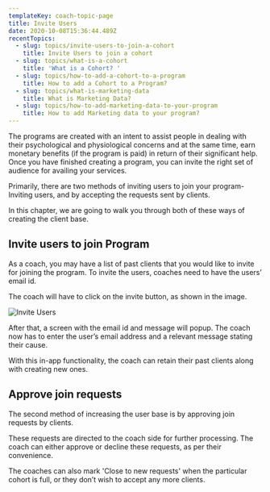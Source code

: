 ```yaml
---
templateKey: coach-topic-page
title: Invite Users
date: 2020-10-08T15:36:44.489Z
recentTopics:
  - slug: topics/invite-users-to-join-a-cohort
    title: Invite Users to join a cohort
  - slug: topics/what-is-a-cohort
    title: 'What is a Cohort? '
  - slug: topics/how-to-add-a-cohort-to-a-program
    title: How to add a Cohort to a Program?
  - slug: topics/what-is-marketing-data
    title: What is Marketing Data?
  - slug: topics/how-to-add-marketing-data-to-your-program
    title: How to add Marketing data to your program?
---
```

The programs are created with an intent to assist people in dealing with their psychological and physiological concerns and at the same time, earn monetary benefits (if the program is paid) in return of their significant help. Once you have finished creating a program, you can invite the right set of audience for availing your services. 

Primarily, there are two methods of inviting users to join your program- Inviting users, and by accepting the requests sent by clients. 

In this chapter, we are going to walk you through both of these ways of creating the client base.

## Invite users to join Program

As a coach, you may have a list of past clients that you would like to invite for joining the program. To invite the users, coaches need to have the users’ email id. 

The coach will have to click on the invite button, as shown in the image. 

![Invite Users](/img/select-cohort-i.png "Invite Users")

After that, a screen with the email id and message will popup. The coach now has to enter the user’s email address and a relevant message stating their cause. 

With this in-app functionality, the coach can retain their past clients along with creating new ones. 

## Approve join requests

The second method of increasing the user base is by approving join requests by clients.

These requests are directed to the coach side for further processing. The coach can either approve or decline these requests, as per their convenience.

The coaches can also mark 'Close to new requests' when the particular cohort is full, or they don’t wish to accept any more clients.
